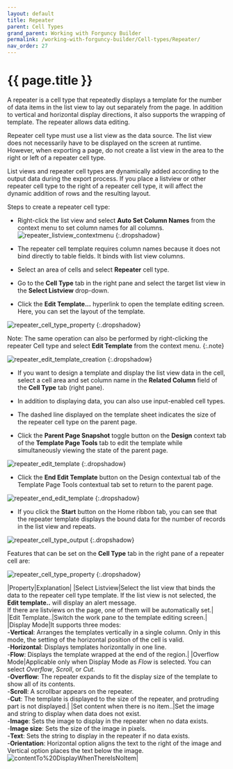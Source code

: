 ```yaml
---
layout: default
title: Repeater
parent: Cell Types
grand_parent: Working with Forguncy Builder
permalink: /working-with-forguncy-builder/Cell-types/Repeater/
nav_order: 27
---
```


# {{ page.title }}

A repeater is a cell type that repeatedly displays a template for the number of data items in the list view to lay out separately from the page. In addition to vertical and horizontal display directions, it also supports the wrapping of template. The repeater allows data editing. 

Repeater cell type must use a list view as the data source. The list view does not necessarily have to be displayed on the screen at runtime. However, when exporting a page, do not create a list view in the area to the right or left of a repeater cell type. 

List views and repeater cell types are dynamically added according to the output data during the export process. If you place a listview or other repeater cell type to the right of a repeater cell type, it will affect the dynamic addition of rows and the resulting layout.

Steps to create a repeater cell type:

- Right-click the list view and select **Auto Set Column Names** from the context menu to set column names for all columns. 
![repeater_listview_contextmenu](/assets/images/product-images/repeater_listview_contextmenu.png)
{:.dropshadow}

- The repeater cell template requires column names because it does not bind directly to table fields. It binds with list view columns.
- Select an area of ​​cells and select **Repeater** cell type.
- Go to the **Cell Type** tab in the right pane and select the target list view in the **Select Listview** drop-down.
- Click the **Edit Template...** hyperlink to open the template editing screen. Here, you can set the layout of the template.

![repeater_cell_type_property](/assets/images/product-images/repeater_cell_type_property.png)
{:.dropshadow}

Note: The same operation can also be performed by right-clicking the repeater Cell type and select **Edit Template** from the context menu.
{:.note}

![repeater_edit_template_creation](/assets/images/product-images/repeater_edit_template_creation.png)
{:.dropshadow}

- If you want to design a template and display the list view data in the cell, select a cell area and set column name in the **Related Column** field of the **Cell Type** tab (right pane).

- In addition to displaying data, you can also use input-enabled cell types.
- The dashed line displayed on the template sheet indicates the size of the repeater cell type on the parent page.
- Click the **Parent Page Snapshot** toggle button on the **Design** context tab of the **Template Page Tools** tab to edit the template while simultaneously viewing the state of the parent page. 

![repeater_edit_template](/assets/images/product-images/repeater_edit_template.png)
{:.dropshadow}

- Click the **End Edit Template** button on the Design contextual tab of the Template Page Tools contextual tab set to return to the parent page.

![repeater_end_edit_template](/assets/images/product-images/repeater_end_edit_template.png)
{:.dropshadow}

- If you click the **Start** button on the Home ribbon tab, you can see that the repeater template displays the bound data for the number of records in the list view and repeats.

![repeater_cell_type_output](/assets/images/product-images/repeater_cell_type_output.png)
{:.dropshadow}

Features that can be set on the **Cell Type** tab in the right pane of a repeater cell are:

![repeater_cell_type_property](/assets/images/product-images/repeater_cell_type_property.png)
{:.dropshadow}

|Property|Explanation|
|Select Listview|Select the list view that binds the data to the repeater cell type template. If the list view is not selected, the **Edit template..** will display an alert message. <br/> If there are listviews on the page, one of them will be automatically set.|
|Edit Template..|Switch the work pane to the template editing screen.|
|Display Mode|It supports three modes: <br/> -**Vertical**: Arranges the templates vertically in a single column. Only in this mode, the setting of the horizontal position of the cell is valid. <br/> -**Horizontal**: Displays templates horizontally in one line. <br/> -**Flow**: Displays the template wrapped at the end of the region.|
|Overflow Mode|Applicable only when Display Mode as *Flow* is selected. You can select *Overflow*, *Scroll*, or *Cut*. <br/> -**Overflow**: The repeater expands to fit the display size of the template to show all of its contents. <br/> -**Scroll**: A scrollbar appears on the repeater. <br/> -**Cut**: The template is displayed to the size of the repeater, and protruding part is not displayed.|
|Set content when there is no item..|Set the image and string to display when data does not exist. <br/> -**Image**: Sets the image to display in the repeater when no data exists. <br/> -**Image size**: Sets the size of the image in pixels. <br/> -**Text**: Sets the string to display in the repeater if no data exists. <br/> -**Orientation**: Horizontal option aligns the text to the right of the image and Vertical option places the text below the image. <br/> ![contentTo%20DisplayWhenThereIsNoItem](/assets/images/product-images/repeater_contentTo%20DisplayWhenThereIsNoItem.png)|

<!--
## Edit data
### Finalize data
The data finalization process differs depending on the [Data finalization timing] setting of the list view that is the data source of the [Repeater] type cell.
When [Do not refresh list view data immediately] is disabled
-If the current record in the list view is moved by clicking the area corresponding to each record on the repeater, the edited data will be reflected in the database.
-If you click outside the repeater's area, the data you were editing on the repeater at that point in time will be reflected in the database.
-If you set data validation rules for the input cells above the template, even if there is a validation rule error, the values ​​in the list view will be reflected in the display, but will not be reflected in the database.

When [Do not refresh list view data immediately] is enabled
-If you execute the [Update list view data] command whose [Processing type] is set to "Confirm list view update", all the data edited on the repeater will be reflected in the database.
-If the list view used as the data source of the [Repeater] type cell is set as a detailed list view, all data edited on the repeater will also be reflected in the database when the master data is confirmed.

## Data Validation Validation Behavior
If the data validation rule set in the input cell above the template is an error, the following commands will not be executed.
- [Update List View Data] command with [Process Type] set to "Confirm List View Update"
- Update Table Data command
- [Page transition] command

## Supplementary notes and notes
### Application design time
- f you copy and paste a Repeater cell type whose template has been edited, the edited contents of the template will not be copied. Note that this does not apply if the page is duplicated or imported from another Forguncy project.
- If you start debugging while the template editing screen is displayed in the task pane, the parent page of the template will be displayed if the start page is not set.
- The Delete Record command, normally available only for cells in listviews, is also available for cells in templates.
-If you copy a non-template cell such as a cell on the parent page and paste it on the template, the cell type will not be reflected, but only the style will be reflected. This is a behavioral design due to the limited cell types supported on templates.
- Templates don't support formulas, so the formula bar doesn't appear, but neither does typing formulas directly into cells or setting default values ​​to formulas.
- If the [Export to Excel (page)] command and [Export to PDF] are set to a [Button] type cell etc. in the template, only the template part of the record where the clicked button exists will be exported. At that time, the Excel file name will be the name that adds the record number to the "list view name". Note that parent pages cannot be exported.
- Regardless of the set value of [Allow editing] of the list view that is the data source of the list view that is the data source of the [Repeater] type cell, updating by the repeater is enabled.
- There is no way to add new data using a Repeater type cell. Consider using the Refresh List View Data command or the Refresh Table Data command.
- If you place a list view (including hidden columns) horizontally in a [repeater] type cell, the export process will not produce the expected results.
- If the [repeater] type cell part is hidden by the column hiding function or the row hiding function, the rows that are dynamically added by the data will not be hidden and will be output in the export result.

### Application runtime
- If the load on demand setting is enabled in the list view that is the data source of the [repeater] type cell, the load on demand function will work by scrolling the repeater's scroll bar to the bottom or right end.
- If you click the area corresponding to each record on the repeater, the current record of the list view will transition according to the clicked area.
-->